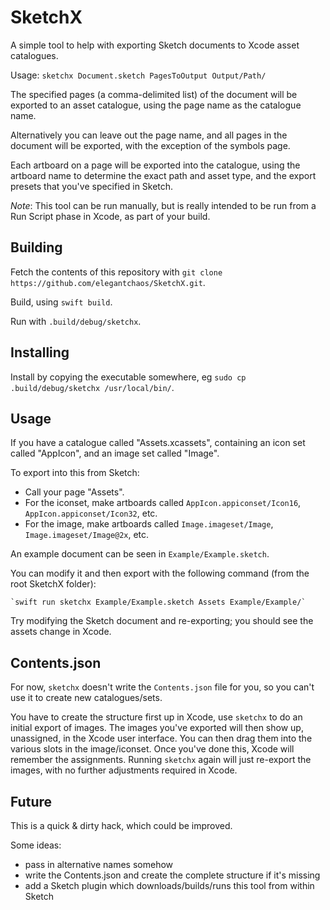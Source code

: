 # SketchX

A simple tool to help with exporting Sketch documents to Xcode asset catalogues.

Usage: `sketchx Document.sketch PagesToOutput Output/Path/`

The specified pages (a comma-delimited list) of the document will be exported to an asset catalogue, using the page name as the catalogue name.

Alternatively you can leave out the page name, and all pages in the document will be exported, with the exception of the symbols page.

Each artboard on a page will be exported into the catalogue, using the artboard name to determine the exact path and asset type, and the export presets that you've specified in Sketch.

*Note*: This tool can be run manually, but is really intended to be run from a Run Script phase in Xcode, as part of your build.

## Building

Fetch the contents of this repository with `git clone https://github.com/elegantchaos/SketchX.git`.

Build, using `swift build`.

Run with `.build/debug/sketchx`.


## Installing

Install by copying the executable somewhere, eg `sudo cp .build/debug/sketchx /usr/local/bin/`.


## Usage

If you have a catalogue called "Assets.xcassets", containing an icon set called "AppIcon", and an image set called "Image".

To export into this from Sketch:

- Call your page "Assets".
- For the iconset, make artboards called `AppIcon.appiconset/Icon16`, `AppIcon.appiconset/Icon32`, etc.
- For the image, make artboards called `Image.imageset/Image`, `Image.imageset/Image@2x`, etc.

An example document can be seen in `Example/Example.sketch`.

You can modify it and then export with the following command (from the root SketchX folder):

    `swift run sketchx Example/Example.sketch Assets Example/Example/`


Try modifying the Sketch document and re-exporting; you should see the assets change in Xcode.


## Contents.json

For now, `sketchx` doesn't write the `Contents.json` file for you, so you can't use it to create new catalogues/sets.

You have to create the structure first up in Xcode, use `sketchx` to do an initial export of images. The images you've
exported will then show up, unassigned, in the Xcode user interface. You can then drag them into the various slots
in the image/iconset. Once you've done this, Xcode will remember the assignments. Running `sketchx` again will just
re-export the images, with no further adjustments required in Xcode.



## Future

This is a quick & dirty hack, which could be improved.

Some ideas:

- pass in alternative names somehow
- write the Contents.json and create the complete structure if it's missing
- add a Sketch plugin which downloads/builds/runs this tool from within Sketch
